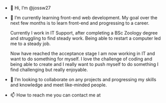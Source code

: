 - 👋 Hi, I’m @jossw27
- 🌱 I’m currently learning front-end web development. My goal over the next few months is to learn front-end and progressing to a career.
  
  Currently I work in IT Support, after completing a BSc Zoology degree and struggling to find steady work. Being able to restart a computer led me to a steady job.

  Now have reached the acceptance stage I am now working in IT and want to do something for myself. I love the challenge of coding and being able to create and I really want to push myself to do something I find challenging but really enjoyable.
  
- 💞️ I’m looking to collaborate on any projects and progressing my skills and knowledge and meet like-minded people.
  
- 📫 How to reach me you can contact me at 

<!---
jossw27/jossw27 is a ✨ special ✨ repository because its `README.md` (this file) appears on your GitHub profile.
You can click the Preview link to take a look at your changes.
--->
